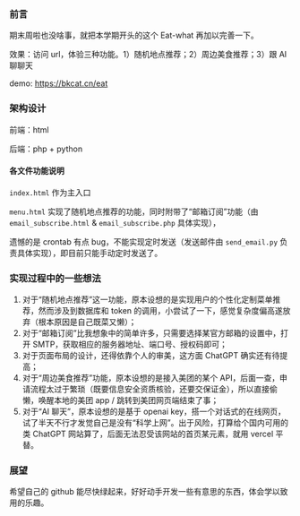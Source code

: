 ### 前言
期末周啦也没啥事，就把本学期开头的这个 Eat-what 再加以完善一下。

效果：访问 url，体验三种功能。1）随机地点推荐；2）周边美食推荐；3）跟 AI 聊聊天

demo: https://bkcat.cn/eat

### 架构设计
前端：html

后端：php + python

#### 各文件功能说明
`index.html` 作为主入口

`menu.html` 实现了随机地点推荐的功能，同时附带了“邮箱订阅”功能（由 `email_subscribe.html` & `email_subscribe.php` 具体实现），

遗憾的是 crontab 有点 bug，不能实现定时发送（发送邮件由 `send_email.py` 负责具体实现），即目前只能手动定时发送了。

### 实现过程中的一些想法
1. 对于“随机地点推荐”这一功能，原本设想的是实现用户的个性化定制菜单推荐，然而涉及到数据库和 token 的调用，小尝试了一下，感觉复杂度偏高遂放弃（根本原因是自己既菜又懒）；
2. 对于“邮箱订阅”比我想象中的简单许多，只需要选择某官方邮箱的设置中，打开 SMTP，获取相应的服务器地址、端口号、授权码即可；
3. 对于页面布局的设计，还得依靠个人的审美，这方面 ChatGPT 确实还有待提高；
4. 对于“周边美食推荐”功能，原本设想的是接入美团的某个 API，后面一查，申请流程太过于繁琐（既要信息安全资质核验，还要交保证金），所以直接偷懒，唤醒本地的美团 app / 跳转到美团网页端结束了事；
5. 对于“AI 聊天”，原本设想的是基于 openai key，搭一个对话式的在线网页，试了半天不行才发觉自己是没有“科学上网”。出于风险，打算给个国内可用的类 ChatGPT 网站算了，后面无法忍受该网站的首页某元素，就用 vercel 平替。

### 展望
希望自己的 github 能尽快绿起来，好好动手开发一些有意思的东西，体会学以致用的乐趣。
